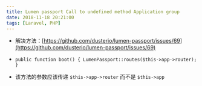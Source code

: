 ```yaml
---
title: Lumen passport Call to undefined method Application group
date: 2018-11-18 20:21:00
tags: [Laravel, PHP]
---
```


* 解决方法：[https://github.com/dusterio/lumen-passport/issues/69](https://github.com/dusterio/lumen-passport/issues/69)

* `public function boot() { LumenPassport::routes($this->app->router); }`

* 该方法的参数应该传递 `$this->app->router` 而不是 `$this->app`
